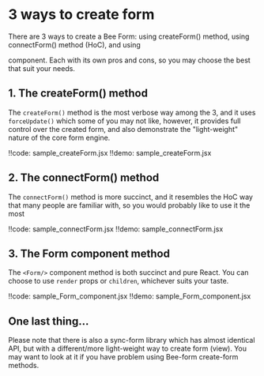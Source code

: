 # 3 ways to create form

There are 3 ways to create a Bee Form: using createForm() method, using connectForm() method (HoC), and using <Form/> component. Each with its own pros and cons, so you may choose the best that suit your needs.

## 1. The createForm() method

The `createForm()` method is the most verbose way among the 3, and it uses `forceUpdate()` which some of you may not like, however, it provides full control over the created form, and also demonstrate the "light-weight" nature of the core form engine.

!!code: sample_createForm.jsx
!!demo: sample_createForm.jsx

## 2. The connectForm() method

The `connectForm()` method is more succinct, and it resembles the HoC way that many people are familiar with, so you would probably like to use it the most 

!!code: sample_connectForm.jsx
!!demo: sample_connectForm.jsx

## 3. The Form component method

The `<Form/>` component method is both succinct and pure React. You can choose to use `render` props or `children`, whichever suits your taste.

!!code: sample_Form_component.jsx
!!demo: sample_Form_component.jsx

## One last thing...

Please note that there is also a sync-form library which has almost identical API, but with a different/more light-weight way to create form (view). You may want to look at it if you have problem using Bee-form create-form methods.